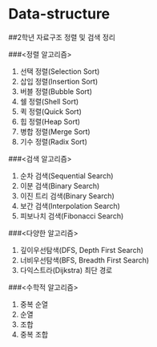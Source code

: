 # Data-structure
##2학년 자료구조 정렬 및 검색 정리

###<정렬 알고리즘>
1. 선택 정렬(Selection Sort)
2. 삽입 정렬(Insertion Sort)
3. 버블 정렬(Bubble Sort)
4. 쉘 정렬(Shell Sort)
5. 퀵 정렬(Quick Sort)
6. 힙 정렬(Heap Sort)
7. 병합 정렬(Merge Sort)
8. 기수 정렬(Radix Sort)

###<검색 알고리즘>
1. 순차 검색(Sequential Search)
2. 이분 검색(Binary Search)
3. 이진 트리 검색(Binary Search)
4. 보간 검색(Interpolation Search)
5. 피보나치 검색(Fibonacci Search)

###<다양한 알고리즘>
1. 깊이우선탐색(DFS, Depth First Search)
2. 너비우선탐색(BFS, Breadth First Search)
3. 다익스트라(Dijkstra) 최단 경로

###<수학적 알고리즘>
1. 중복 순열
2. 순열
3. 조합
4. 중복 조합
